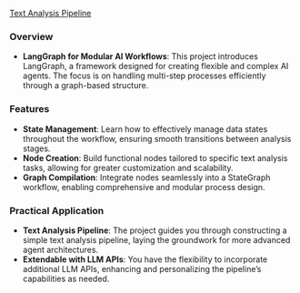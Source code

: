 [Text Analysis Pipeline](https://colab.research.google.com/drive/1PO-Ev-dDT9Lo1YjW77vesEdB_BeNDd_G?usp=sharing)

### Overview
- **LangGraph for Modular AI Workflows**: This project introduces LangGraph, a framework designed for creating flexible and complex AI agents. The focus is on handling multi-step processes efficiently through a graph-based structure.

### Features
- **State Management**: Learn how to effectively manage data states throughout the workflow, ensuring smooth transitions between analysis stages.
- **Node Creation**: Build functional nodes tailored to specific text analysis tasks, allowing for greater customization and scalability.
- **Graph Compilation**: Integrate nodes seamlessly into a StateGraph workflow, enabling comprehensive and modular process design.

### Practical Application
- **Text Analysis Pipeline**: The project guides you through constructing a simple text analysis pipeline, laying the groundwork for more advanced agent architectures. 
- **Extendable with LLM APIs**: You have the flexibility to incorporate additional LLM APIs, enhancing and personalizing the pipeline’s capabilities as needed.

